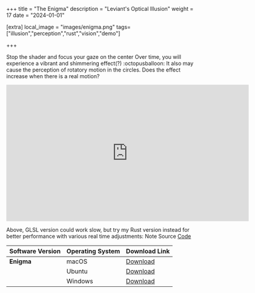 +++
title = "The Enigma"
description = "Leviant's Optical Illusion"
weight = 17
date = "2024-01-01"

[extra]
local_image = "images/enigma.png"
tags=["illusion","perception","rust","vision","demo"]

+++


Stop the shader and focus your gaze on the center  Over time, you will experience a vibrant and shimmering effect(?) :octopusballoon: It also may cause the perception of rotatory motion in the circles. Does the effect increase when there is a real motion?


<div align="center">
<iframe width="640" height="360" frameborder="0" src="https://www.shadertoy.com/embed/mt3Xzs?gui=true&t=10&paused=true&muted=false" allowfullscreen></iframe>
</div>

Above, GLSL version could work slow, but try my Rust version instead for better performance with various real time adjustments:
Note Source [Code](https://github.com/altunenes/rusty_art)


 Software Version | Operating System | Download Link                                                                                     |
|------------------|------------------|----------------------------------------------------------------------------------------------------|
| **Enigma**        | macOS            | [Download](https://github.com/altunenes/rusty_art/releases/download/v1.0.4/leviant-macos-latest.zip) |
|                  | Ubuntu           | [Download](https://github.com/altunenes/rusty_art/releases/download/v1.0.4/leviant-ubuntu-latest.zip)|
|                  | Windows          | [Download](https://github.com/altunenes/rusty_art/releases/download/v1.0.4/leviant-windows-latest.zip)|
